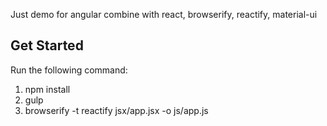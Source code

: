 Just demo for angular combine with react, browserify, reactify, material-ui

## Get Started ##

Run the following command:

1. npm install
2. gulp
3. browserify -t reactify jsx/app.jsx -o js/app.js
